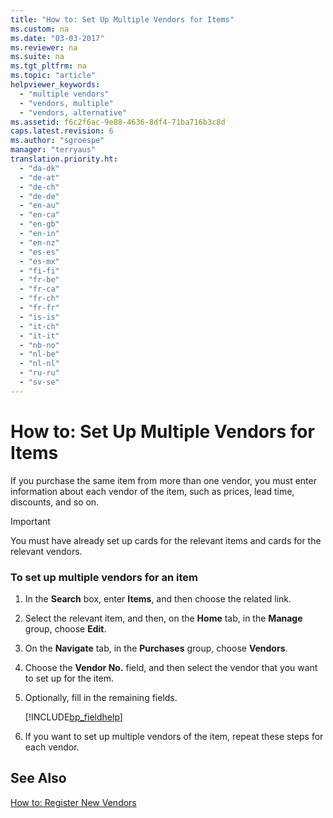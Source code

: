 ```yaml
---
title: "How to: Set Up Multiple Vendors for Items"
ms.custom: na
ms.date: "03-03-2017"
ms.reviewer: na
ms.suite: na
ms.tgt_pltfrm: na
ms.topic: "article"
helpviewer_keywords: 
  - "multiple vendors"
  - "vendors, multiple"
  - "vendors, alternative"
ms.assetid: f6c2f6ac-9e88-4636-8df4-71ba716b3c8d
caps.latest.revision: 6
ms.author: "sgroespe"
manager: "terryaus"
translation.priority.ht: 
  - "da-dk"
  - "de-at"
  - "de-ch"
  - "de-de"
  - "en-au"
  - "en-ca"
  - "en-gb"
  - "en-in"
  - "en-nz"
  - "es-es"
  - "es-mx"
  - "fi-fi"
  - "fr-be"
  - "fr-ca"
  - "fr-ch"
  - "fr-fr"
  - "is-is"
  - "it-ch"
  - "it-it"
  - "nb-no"
  - "nl-be"
  - "nl-nl"
  - "ru-ru"
  - "sv-se"
---
```

# How to: Set Up Multiple Vendors for Items
If you purchase the same item from more than one vendor, you must enter information about each vendor of the item, such as prices, lead time, discounts, and so on.  
  
> [!IMPORTANT]  
>  You must have already set up cards for the relevant items and cards for the relevant vendors.  
  
### To set up multiple vendors for an item  
  
1.  In the **Search** box, enter **Items**, and then choose the related link.  
  
2.  Select the relevant item, and then, on the **Home** tab, in the **Manage** group, choose **Edit**.  
  
3.  On the **Navigate** tab, in the **Purchases** group, choose **Vendors**.  
  
4.  Choose the **Vendor No.** field, and then select the vendor that you want to set up for the item.  
  
5.  Optionally, fill in the remaining fields.  
  
     [!INCLUDE[bp_fieldhelp]()]  
  
6.  If you want to set up multiple vendors of the item, repeat these steps for each vendor.  
  
## See Also  
 [How to: Register New Vendors](../Purchasing/how-to-register-new-vendors.md)